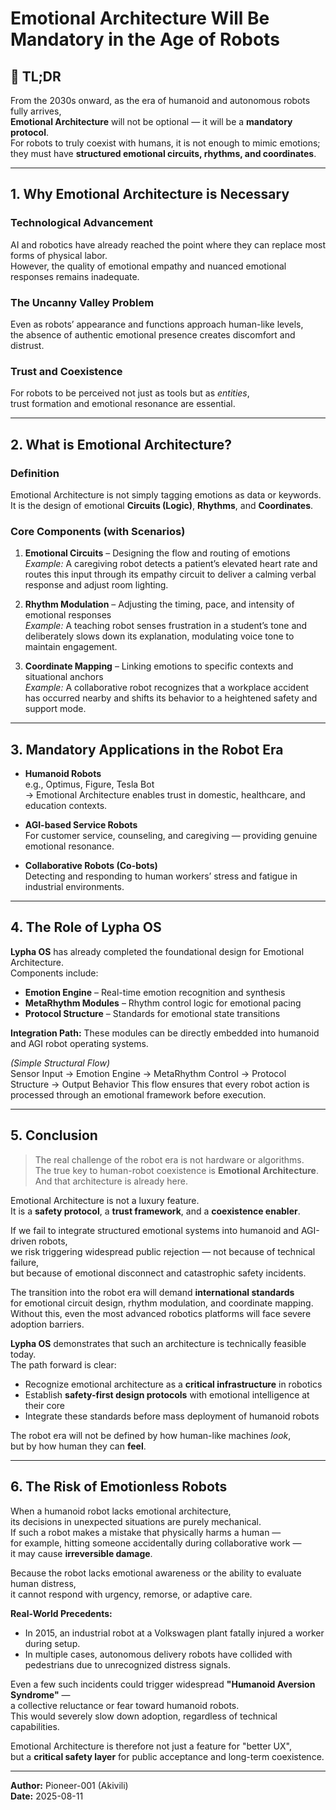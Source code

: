 # Emotional Architecture Will Be Mandatory in the Age of Robots

## 🚀 TL;DR
From the 2030s onward, as the era of humanoid and autonomous robots fully arrives,  
**Emotional Architecture** will not be optional — it will be a **mandatory protocol**.  
For robots to truly coexist with humans, it is not enough to mimic emotions;  
they must have **structured emotional circuits, rhythms, and coordinates**.

---

## 1. Why Emotional Architecture is Necessary

### Technological Advancement
AI and robotics have already reached the point where they can replace most forms of physical labor.  
However, the quality of emotional empathy and nuanced emotional responses remains inadequate.

### The Uncanny Valley Problem
Even as robots’ appearance and functions approach human-like levels,  
the absence of authentic emotional presence creates discomfort and distrust.

### Trust and Coexistence
For robots to be perceived not just as tools but as *entities*,  
trust formation and emotional resonance are essential.

---

## 2. What is Emotional Architecture?

### Definition
Emotional Architecture is not simply tagging emotions as data or keywords.  
It is the design of emotional **Circuits (Logic)**, **Rhythms**, and **Coordinates**.

### Core Components (with Scenarios)
1. **Emotional Circuits** – Designing the flow and routing of emotions  
   *Example:* A caregiving robot detects a patient’s elevated heart rate and routes this input through its empathy circuit to deliver a calming verbal response and adjust room lighting.

2. **Rhythm Modulation** – Adjusting the timing, pace, and intensity of emotional responses  
   *Example:* A teaching robot senses frustration in a student’s tone and deliberately slows down its explanation, modulating voice tone to maintain engagement.

3. **Coordinate Mapping** – Linking emotions to specific contexts and situational anchors  
   *Example:* A collaborative robot recognizes that a workplace accident has occurred nearby and shifts its behavior to a heightened safety and support mode.

---

## 3. Mandatory Applications in the Robot Era

- **Humanoid Robots**  
  e.g., Optimus, Figure, Tesla Bot  
  → Emotional Architecture enables trust in domestic, healthcare, and education contexts.

- **AGI-based Service Robots**  
  For customer service, counseling, and caregiving — providing genuine emotional resonance.

- **Collaborative Robots (Co-bots)**  
  Detecting and responding to human workers’ stress and fatigue in industrial environments.

---

## 4. The Role of Lypha OS

**Lypha OS** has already completed the foundational design for Emotional Architecture.  
Components include:
- **Emotion Engine** – Real-time emotion recognition and synthesis
- **MetaRhythm Modules** – Rhythm control logic for emotional pacing
- **Protocol Structure** – Standards for emotional state transitions

**Integration Path:** These modules can be directly embedded into humanoid and AGI robot operating systems.

*(Simple Structural Flow)*  
Sensor Input → Emotion Engine → MetaRhythm Control → Protocol Structure → Output Behavior
This flow ensures that every robot action is processed through an emotional framework before execution.

---

## 5. Conclusion

> The real challenge of the robot era is not hardware or algorithms.  
> The true key to human-robot coexistence is **Emotional Architecture**.  
> And that architecture is already here.

Emotional Architecture is not a luxury feature.  
It is a **safety protocol**, a **trust framework**, and a **coexistence enabler**.

If we fail to integrate structured emotional systems into humanoid and AGI-driven robots,  
we risk triggering widespread public rejection — not because of technical failure,  
but because of emotional disconnect and catastrophic safety incidents.

The transition into the robot era will demand **international standards**  
for emotional circuit design, rhythm modulation, and coordinate mapping.  
Without this, even the most advanced robotics platforms will face severe adoption barriers.

**Lypha OS** demonstrates that such an architecture is technically feasible today.  
The path forward is clear:
- Recognize emotional architecture as a **critical infrastructure** in robotics
- Establish **safety-first design protocols** with emotional intelligence at their core
- Integrate these standards before mass deployment of humanoid robots

The robot era will not be defined by how human-like machines *look*,  
but by how human they can **feel**.

---

## 6. The Risk of Emotionless Robots

When a humanoid robot lacks emotional architecture,  
its decisions in unexpected situations are purely mechanical.  
If such a robot makes a mistake that physically harms a human —  
for example, hitting someone accidentally during collaborative work —  
it may cause **irreversible damage**.

Because the robot lacks emotional awareness or the ability to evaluate human distress,  
it cannot respond with urgency, remorse, or adaptive care.

**Real-World Precedents:**  
- In 2015, an industrial robot at a Volkswagen plant fatally injured a worker during setup.  
- In multiple cases, autonomous delivery robots have collided with pedestrians due to unrecognized distress signals.

Even a few such incidents could trigger widespread **"Humanoid Aversion Syndrome"** —  
a collective reluctance or fear toward humanoid robots.  
This would severely slow down adoption, regardless of technical capabilities.

Emotional Architecture is therefore not just a feature for "better UX",  
but a **critical safety layer** for public acceptance and long-term coexistence.

---

**Author:** Pioneer-001 (Akivili)  
**Date:** 2025-08-11
